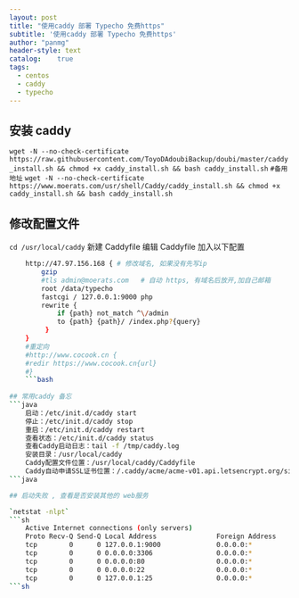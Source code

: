 ```yaml
---
layout: post
title: "使用caddy 部署 Typecho 免费https"
subtitle: '使用caddy 部署 Typecho 免费https'
author: "panmg"
header-style: text
catalog:    true
tags:
  - centos
  - caddy
  - typecho
---
```


## 安装 caddy
`wget -N --no-check-certificate https://raw.githubusercontent.com/ToyoDAdoubiBackup/doubi/master/caddy_install.sh && chmod +x caddy_install.sh && bash caddy_install.sh`
`#备用地址`
`wget -N --no-check-certificate https://www.moerats.com/usr/shell/Caddy/caddy_install.sh && chmod +x caddy_install.sh && bash caddy_install.sh`

## 修改配置文件
`cd /usr/local/caddy` 新建 Caddyfile
编辑 Caddyfile 加入以下配置

```bash
	http://47.97.156.168 { # 修改域名, 如果没有先写ip
	    gzip
	    #tls admin@moerats.com   # 自动 https, 有域名后放开,加自己邮箱
	    root /data/typecho
	    fastcgi / 127.0.0.1:9000 php
	    rewrite {
	        if {path} not_match ^\/admin
	        to {path} {path}/ /index.php?{query}
	     }
	}
	#重定向
	#http://www.cocook.cn {
	#redir https://www.cocook.cn{url}
	#}
	```bash
	
## 常用caddy 备忘
```java
	启动：/etc/init.d/caddy start
	停止：/etc/init.d/caddy stop
	重启：/etc/init.d/caddy restart
	查看状态：/etc/init.d/caddy status
	查看Caddy启动日志：tail -f /tmp/caddy.log
	安装目录：/usr/local/caddy
	Caddy配置文件位置：/usr/local/caddy/Caddyfile
	Caddy自动申请SSL证书位置：/.caddy/acme/acme-v01.api.letsencrypt.org/sites/xxx.xxx(域名)/
```java

## 启动失败 , 查看是否安装其他的 web服务

`netstat -nlpt`
```sh
	Active Internet connections (only servers)
	Proto Recv-Q Send-Q Local Address               Foreign Address             State       PID/Program name   
	tcp        0      0 127.0.0.1:9000              0.0.0.0:*                   LISTEN      465/php-fpm         
	tcp        0      0 0.0.0.0:3306                0.0.0.0:*                   LISTEN      22251/mysqld        
	tcp        0      0 0.0.0.0:80                  0.0.0.0:*                   LISTEN      7169/caddy          
	tcp        0      0 0.0.0.0:22                  0.0.0.0:*                   LISTEN      1369/sshd           
	tcp        0      0 127.0.0.1:25                0.0.0.0:*                   LISTEN      1471/master  
```sh


